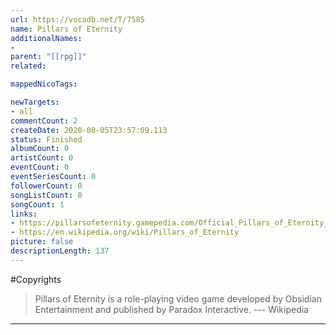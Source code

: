 ```yaml
---
url: https://vocadb.net/T/7585
name: Pillars of Eternity
additionalNames: 
- 
parent: "[[rpg]]"
related:

mappedNicoTags:

newTargets:
- all
commentCount: 2
createDate: 2020-08-05T23:57:09.113
status: Finished
albumCount: 0
artistCount: 0
eventCount: 0
eventSeriesCount: 0
followerCount: 0
songListCount: 0
songCount: 1
links: 
- https://pillarsofeternity.gamepedia.com/Official_Pillars_of_Eternity_Wiki
- https://en.wikipedia.org/wiki/Pillars_of_Eternity
picture: false
descriptionLength: 137
---
```


#Copyrights

>Pillars of Eternity is a role-playing video game developed by Obsidian Entertainment and published by Paradox Interactive.
--- Wikipedia

---

